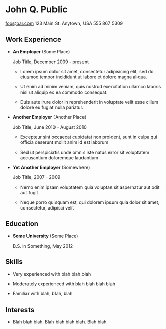 John Q. Public
==============

foo@bar.com
123 Main St.
Anytown, USA
555 867 5309

Work Experience
---------------

*   **An Employer** (Some Place)

    Job Title, December 2009 - present

    -   Lorem ipsum dolor sit amet, consectetur adipisicing elit, sed do eiusmod
        tempor incididunt ut labore et dolore magna aliqua.

    -   Ut enim ad minim veniam, quis nostrud exercitation ullamco laboris nisi
        ut aliquip ex ea commodo consequat.

    -   Duis aute irure dolor in reprehenderit in voluptate velit esse cillum
        dolore eu fugiat nulla pariatur. 

*   **Another Employer** (Another Place)

    Job Title, June 2010 - August 2010

    -   Excepteur sint occaecat cupidatat non proident, sunt in culpa qui
        officia deserunt mollit anim id est laborum

    -   Sed ut perspiciatis unde omnis iste natus error sit voluptatem
        accusantium doloremque laudantium

*   **Yet Another Employer** (Somewhere)

    Job Title, 2007 - 2009

    -   Nemo enim ipsam voluptatem quia voluptas sit aspernatur aut odit aut
        fugit

    -   Neque porro quisquam est, qui dolorem ipsum quia dolor sit amet,
        consectetur, adipisci velit

Education
---------

*   **Some University** (Some Place)

    B.S. in Something, May 2012

Skills
------

*   Very experienced with blah blah blah

*   Moderately experienced with blah blah blah blah

*   Familiar with blah, blah, blah


Interests
---------

*   Blah blah blah. Blah blah blah blah. Blah blah.
